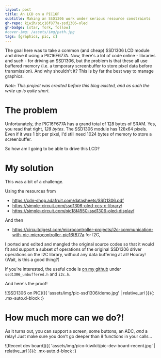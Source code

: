 ```yaml
---
layout: post
title: An LCD on a PIC16F
subtitle: Making an SSD1306 work under serious resource constraints
gh-repo: kiwih/pic16f877a-ssd1306-oled
gh-badge: [star, fork, follow]
#cover-img: /assets/img/path.jpg
tags: [graphics, pic, c]
---
```


The goal here was to take a common (and cheap) SSD1306 LCD module and drive it using a PIC16F677A. 
Now, there's a lot of code online - libraries and such - for driving an SSD1306, but the problem is that these all use buffered memory (i.e. a temporary screenbuffer to store pixel data before transmission).
And why shouldn't it? This is by far the best way to manage graphics.

*Note: This project was created before this blog existed, and as such the write up is quite short.*

# The problem

Unfortunately, the PIC16F677A has a grand total of 128 bytes of SRAM. Yes, you read that right, _128 bytes_.
The SSD1306 module has 128x64 pixels. Even if it was 1 bit per pixel, I'd still need 1024 bytes of memory to store a screenbuffer.

So how am I going to be able to drive this LCD? 

# My solution

This was a bit of a challenge. 

Using the resources from 
* https://cdn-shop.adafruit.com/datasheets/SSD1306.pdf
* https://simple-circuit.com/ssd1306-oled-ccs-c-library/
* https://simple-circuit.com/pic18f4550-ssd1306-oled-display/

And then
* https://circuitdigest.com/microcontroller-projects/i2c-communication-with-pic-microcontroller-pic16f877a
for I2C,

I ported and edited and mangled the original source codes so that it would fit and support a subset of operations of the original SSD1306 driver operations on the I2C library, without any data buffering at all! Hooray!
(Wait, is this a good thing?)

If you're interested, the useful code is [on my github](https://github.com/kiwih/pic16f877a-ssd1306-oled) under `ssd1306_unbuffered.h` and `i2c.h`.

And here's the proof!

![SSD1306 on PIC]({{ 'assets/img/pic-ssd1306/demo.jpg' | relative_url }}){: .mx-auto.d-block :}

# How much more can we do?!

As it turns out, you can support a screen, some buttons, an ADC, _and_ a relay! Just make sure you don't go deeper than 8 functions in your calls...

![Recent dev board]({{ 'assets/img/pico-kiwikit/pic-dev-board-recent.jpg' | relative_url }}){: .mx-auto.d-block :}





